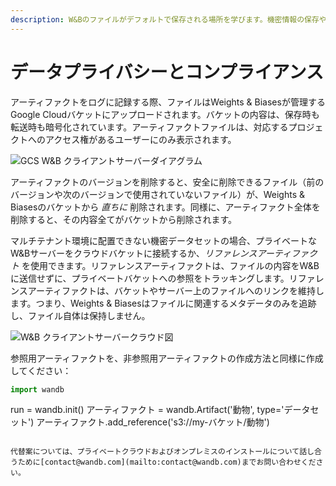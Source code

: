 ```yaml
---
description: W&Bのファイルがデフォルトで保存される場所を学びます。機密情報の保存や保管方法についても説明します。
---
```


# データプライバシーとコンプライアンス

<head>
    <title>アーティファクトのデータプライバシーとコンプライアンス</title>
</head>
アーティファクトをログに記録する際、ファイルはWeights & Biasesが管理するGoogle Cloudバケットにアップロードされます。バケットの内容は、保存時も転送時も暗号化されています。アーティファクトファイルは、対応するプロジェクトへのアクセス権があるユーザーにのみ表示されます。

![GCS W&B クライアントサーバーダイアグラム](/images/artifacts/data_and_privacy_compliance_1.png)

アーティファクトのバージョンを削除すると、安全に削除できるファイル（前のバージョンや次のバージョンで使用されていないファイル）が、Weights & Biasesのバケットから _直ちに_ 削除されます。同様に、アーティファクト全体を削除すると、その内容全てがバケットから削除されます。

マルチテナント環境に配置できない機密データセットの場合、プライベートなW&Bサーバーをクラウドバケットに接続するか、_リファレンスアーティファクト_ を使用できます。リファレンスアーティファクトは、ファイルの内容をW&Bに送信せずに、プライベートバケットへの参照をトラッキングします。リファレンスアーティファクトは、バケットやサーバー上のファイルへのリンクを維持します。つまり、Weights & Biasesはファイルに関連するメタデータのみを追跡し、ファイル自体は保持しません。

![W&B クライアントサーバークラウド図](/images/artifacts/data_and_privacy_compliance_2.png)

参照用アーティファクトを、非参照用アーティファクトの作成方法と同様に作成してください：

```python
import wandb
```
run = wandb.init()
アーティファクト = wandb.Artifact('動物', type='データセット')
アーティファクト.add_reference('s3://my-バケット/動物')
```

代替案については、プライベートクラウドおよびオンプレミスのインストールについて話し合うために[contact@wandb.com](mailto:contact@wandb.com)までお問い合わせください。